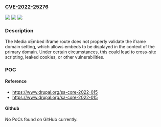 ### [CVE-2022-25276](https://cve.mitre.org/cgi-bin/cvename.cgi?name=CVE-2022-25276)
![](https://img.shields.io/static/v1?label=Product&message=Core&color=blue)
![](https://img.shields.io/static/v1?label=Version&message=9.4%3C%209.4.3%20&color=brighgreen)
![](https://img.shields.io/static/v1?label=Vulnerability&message=%20Multiple%20vulnerabilities&color=brighgreen)

### Description

The Media oEmbed iframe route does not properly validate the iframe domain setting, which allows embeds to be displayed in the context of the primary domain. Under certain circumstances, this could lead to cross-site scripting, leaked cookies, or other vulnerabilities.

### POC

#### Reference
- https://www.drupal.org/sa-core-2022-015
- https://www.drupal.org/sa-core-2022-015

#### Github
No PoCs found on GitHub currently.

